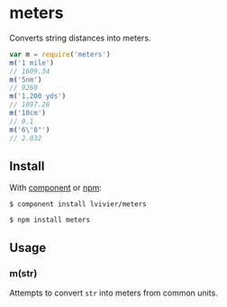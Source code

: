 
# meters

Converts string distances into meters.

```js
var m = require('meters')
m('1 mile')
// 1609.34
m('5nm')
// 9260
m('1,200 yds')
// 1097.28
m('10cm')
// 0.1
m('6\'8"')
// 2.032
```

## Install

With [component][1] or [npm][2]:

```
$ component install lvivier/meters

$ npm install meters
```

## Usage

### m(str)

Attempts to convert `str` into meters from common units.

[1]:http://github.com/component/component
[2]:http://npmjs.org/
